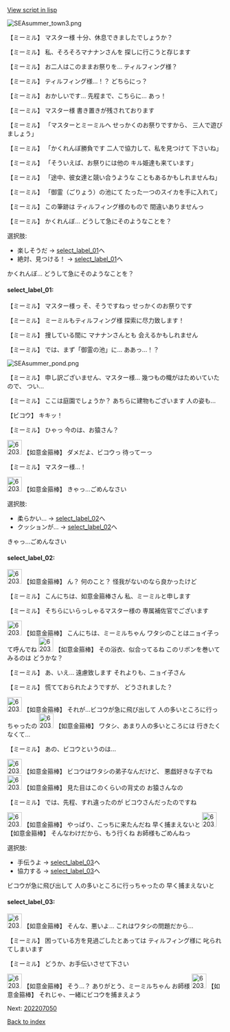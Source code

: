 [View script in lisp](../scripts/202207040.txt)

![SEAsummer_town3.png](../images/backgrounds/SEAsummer_town3.png)

【ミーミル】
マスター様
十分、休息できましたでしょうか？

【ミーミル】
私、そろそろマナナンさんを
探しに行こうと存じます

【ミーミル】
お二人はこのままお祭りを…
ティルフィング様？

【ミーミル】
ティルフィング様…！？
どちらにっ？

【ミーミル】
おかしいです…
先程まで、こちらに…
あっ！

【ミーミル】
マスター様
書き置きが残されております

【ミーミル】
「マスターとミーミルへ
せっかくのお祭りですから、
三人で遊びましょう」

【ミーミル】
「かくれんぼ勝負です
二人で協力して、私を見つけて
下さいね」

【ミーミル】
「そういえば、お祭りには他の
キル姫達も来ています」

【ミーミル】
「途中、彼女達と競い合うような
こともあるかもしれませんね」

【ミーミル】
「御霊（ごりょう）の池にて
たった一つのスイカを手に入れて」

【ミーミル】
この筆跡は
ティルフィング様のもので
間違いありませんっ

【ミーミル】
かくれんぼ…
どうして急にそのようなことを？

選択肢:
- 楽しそうだ → [select_label_01](#select_label_01)へ
- 絶対、見つける！ → [select_label_01](#select_label_01)へ

かくれんぼ…
どうして急にそのようなことを？

#### select_label_01:

【ミーミル】
マスター様っ
そ、そうですねっ
せっかくのお祭りです

【ミーミル】
ミーミルもティルフィング様
探索に尽力致します！

【ミーミル】
捜している間に
マナナンさんとも
会えるかもしれません

【ミーミル】
では、まず「御霊の池」に…
ああっ…！？

![SEAsummer_pond.png](../images/backgrounds/SEAsummer_pond.png)

【ミーミル】
申し訳ございません、マスター様…
幾つもの幟がはためいていたので、
つい…

【ミーミル】
ここは庭園でしょうか？
あちらに建物もございます
人の姿も…

【ビコウ】
キキッ！

【ミーミル】
ひゃっ
今のは、お猿さん？

<img src="../images/units/6203111.png" alt="6203111.png" height="34"/>
【如意金箍棒】
ダメだよ、ビコウっ
待ってーっ

【ミーミル】
マスター様…！

<img src="../images/units/6203111.png" alt="6203111.png" height="34"/>
【如意金箍棒】
きゃっ…ごめんなさい

選択肢:
- 柔らかい… → [select_label_02](#select_label_02)へ
- クッションが… → [select_label_02](#select_label_02)へ

きゃっ…ごめんなさい

#### select_label_02:

<img src="../images/units/6203111.png" alt="6203111.png" height="34"/>
【如意金箍棒】
ん？
何のこと？
怪我がないのなら良かったけど

【ミーミル】
こんにちは、如意金箍棒さん
私、ミーミルと申します

【ミーミル】
そちらにいらっしゃるマスター様の
専属補佐官でございます

<img src="../images/units/6203111.png" alt="6203111.png" height="34"/>
【如意金箍棒】
こんにちは、ミーミルちゃん
ワタシのことはニョイ子って呼んでね

<img src="../images/units/6203111.png" alt="6203111.png" height="34"/>
【如意金箍棒】
その浴衣、似合ってるね
このリボンを巻いてみるのは
どうかな？

【ミーミル】
あ、いえ…
遠慮致します
それよりも、ニョイ子さん

【ミーミル】
慌てておられたようですが、
どうされました？

<img src="../images/units/6203111.png" alt="6203111.png" height="34"/>
【如意金箍棒】
それが…ビコウが急に飛び出して
人の多いところに行っちゃったの

<img src="../images/units/6203111.png" alt="6203111.png" height="34"/>
【如意金箍棒】
ワタシ、あまり人の多いところには
行きたくなくて…

【ミーミル】
あの、ビコウというのは…

<img src="../images/units/6203111.png" alt="6203111.png" height="34"/>
【如意金箍棒】
ビコウはワタシの弟子なんだけど、
悪戯好きな子でね

<img src="../images/units/6203111.png" alt="6203111.png" height="34"/>
【如意金箍棒】
見た目はこのくらいの背丈の
お猿さんなの

【ミーミル】
では、先程、すれ違ったのが
ビコウさんだったのですね

<img src="../images/units/6203111.png" alt="6203111.png" height="34"/>
【如意金箍棒】
やっぱり、こっちに来たんだね
早く捕まえないと

<img src="../images/units/6203111.png" alt="6203111.png" height="34"/>
【如意金箍棒】
そんなわけだから、もう行くね
お師様もごめんねっ

選択肢:
- 手伝うよ → [select_label_03](#select_label_03)へ
- 協力する → [select_label_03](#select_label_03)へ

ビコウが急に飛び出して
人の多いところに行っちゃったの
早く捕まえないと

#### select_label_03:

<img src="../images/units/6203111.png" alt="6203111.png" height="34"/>
【如意金箍棒】
そんな、悪いよ…
これはワタシの問題だから…

【ミーミル】
困っている方を見過ごしたとあっては
ティルフィング様に
叱られてしまいます

【ミーミル】
どうか、お手伝いさせて下さい

<img src="../images/units/6203111.png" alt="6203111.png" height="34"/>
【如意金箍棒】
そう…？
ありがとう、ミーミルちゃん
お師様

<img src="../images/units/6203111.png" alt="6203111.png" height="34"/>
【如意金箍棒】
それじゃ、一緒にビコウを捕まえよう


Next: [202207050](202207050.md)

[Back to index](index.md)
